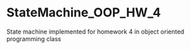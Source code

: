 # StateMachine_OOP_HW_4
State machine implemented for homework 4 in object oriented programming class
